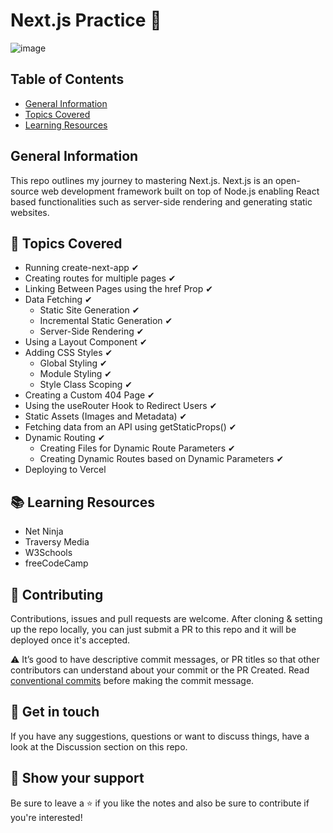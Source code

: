 # Next.js Practice 💭

![image](https://user-images.githubusercontent.com/55777067/168449057-0c777707-8d69-4104-bbae-7d91db356476.png)

## Table of Contents
* [General Information](#general-info)
* [Topics Covered](#topics-covered)
* [Learning Resources](#resources)


## General Information
This repo outlines my journey to mastering Next.js. Next.js is an open-source web development framework built on top of Node.js enabling React based functionalities such as server-side rendering and generating static websites.


## 📌 Topics Covered

- Running create-next-app ✔
- Creating routes for multiple pages ✔
- Linking Between Pages using the href Prop ✔
- Data Fetching ✔
  - Static Site Generation ✔
  - Incremental Static Generation ✔
  - Server-Side Rendering ✔
- Using a Layout Component ✔
- Adding CSS Styles ✔
  - Global Styling ✔
  - Module Styling ✔
  - Style Class Scoping ✔
- Creating a Custom 404 Page ✔
- Using the useRouter Hook to Redirect Users ✔
- Static Assets (Images and Metadata) ✔
- Fetching data from an API using getStaticProps() ✔
- Dynamic Routing ✔
  - Creating Files for Dynamic Route Parameters ✔
  - Creating Dynamic Routes based on Dynamic Parameters ✔
- Deploying to Vercel


## 📚 Learning Resources

- Net Ninja 
- Traversy Media
- W3Schools
- freeCodeCamp

## 🤝 Contributing

Contributions, issues and pull requests are welcome. After cloning & setting up the repo locally, you can just submit a PR to this repo and it will be deployed once it's accepted.


⚠️ It’s good to have descriptive commit messages, or PR titles so that other contributors can understand about your commit or the PR Created. Read [conventional commits](https://www.conventionalcommits.org/en/v1.0.0-beta.3/) before making the commit message.


## 💬 Get in touch

If you have any suggestions, questions or want to discuss things, have a look at the Discussion section on this repo.


## 🙌 Show your support

Be sure to leave a ⭐️ if you like the notes and also be sure to contribute if you're interested!
